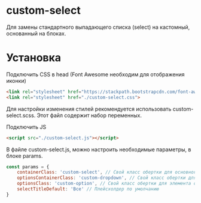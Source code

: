 # custom-select
Для замены стандартного выпадающего списка (select) на кастомный, основанный на блоках. 

# Установка

Подключить CSS в head (Font Awesome необходим для отображения иконки)
```html
<link rel="stylesheet" href="https://stackpath.bootstrapcdn.com/font-awesome/4.7.0/css/font-awesome.min.css">
<link rel="stylesheet" href="./custom-select.css">
```

Для настройки изменения стилей рекомендуется использовать custom-select.scss. Этот файл содержит набор переменных.

Подключить JS
```html
<script src="./custom-select.js"></script>
```

В файле custom-select.js, можно настроить необходимые параметры, в блоке params.
```js
const params = {
	containerClass: 'custom-select', // Свой класс обертки для основного блока
	optionsContainerClass: 'custom-dropdown', // Свой класс обертки для блока с выпадающим меню
	optionsClass: 'custom-option', // Свой класс обертки для элемента option
	selectTitleDefault: 'Все' // Плейсхолдер по умолчанию
}
```
